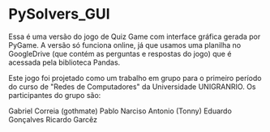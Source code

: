 # PySolvers_GUI

Essa é uma versão do jogo de Quiz Game com interface gráfica gerada por PyGame.
A versão só funciona online, já que usamos uma planilha no GoogleDrive (que contém as perguntas e respostas do jogo) que é acessada pela biblioteca Pandas.


Este jogo foi projetado como um trabalho em grupo para o primeiro período do curso de "Redes de Computadores" da Universidade UNIGRANRIO. Os participantes do grupo são:

Gabriel Correia (gothmate)
Pablo Narciso
Antonio (Tonny)
Eduardo Gonçalves
Ricardo Garcêz
